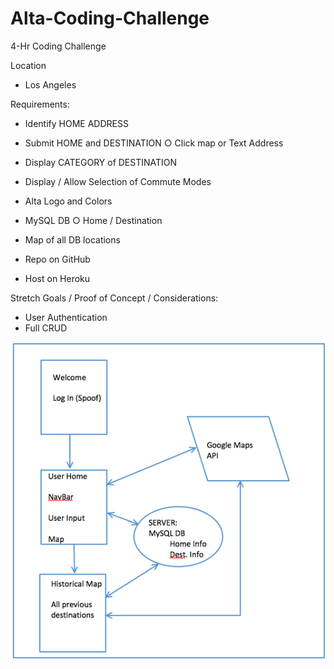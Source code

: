 # Alta-Coding-Challenge
4-Hr Coding Challenge

Location 
- Los Angeles

Requirements:

- Identify HOME ADDRESS
	
- Submit HOME and DESTINATION
	○ Click map or Text Address
		
- Display CATEGORY of DESTINATION
		
- Display / Allow Selection of Commute Modes
		
- Alta Logo and Colors
	
- MySQL DB 
	○ Home / Destination
		
- Map of all DB locations

- Repo on GitHub
	
- Host on Heroku


Stretch Goals / Proof of Concept / Considerations:

- User Authentication 
- Full CRUD
  

![](WireFrame.png)
